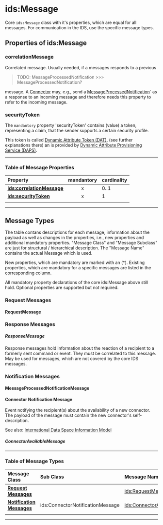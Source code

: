 # ids:Message

Core `ids:Message` class with it's properties, which are equal for all messages.
 For communication in the IDS, use the specific message types.


## Properties of ids:Message

### correlationMessage

Correlated message. Usually needed, if a messages responds to a previous

> TODO: MessageProcessedNotification >>> MessageProcessedNotification?

 message. A [Connector](../../Connector/) may, e.g., send a [MessageProcessedNotification](#messageprocessednotificationmessage)` as
 a response to an incoming message and therefore needs this property to
 refer to the incoming message.


### securityToken

The `mandantory` property 'securityToken' contains (value) a token, representing a claim, that
 the sender supports a certain security profile.

This token is called [Dynamic Attribute Token (DAT)](../../DAPS/README.md#dynamic-attribute-token-dat),
 (see further explanations there) an is provided by [Dynamic Attribute Provisioning Service (DAPS)](/DAPS/README.md#dynamic-attribute-provisioning-service-daps). 

---

### Table of Message Properties

|**Property**|mandantory|cardinality|
|:---|:---:|:---|
|**[ids:correlationMessage](#correlationmessage)**|x|0..1|                        
|**[ids:securityToken](#securityToken)**|x|1|                        
|||

---

## Message Types

The table contans descriptions for each message, information about the payload
 as well as changes in the properties, i.e., new properties and additional
 mandatory properties. "Message Class" and "Message Subclass" are just for
 structural / hierarchical description. The "Message Name" contains the
 actual Message which is used.
 
New properties, which are mandatory are marked with an (*). Existing
 properties, which are mandatory for a specific messages are listed
 in the corresponding column.

All mandatory property declarations of the core ids:Message above still hold.
 Optional properties are supported but not required.


### Request Messages

#### RequestMessage

### Response Messages

##### ResponseMessage

Response messages hold information about the reaction of a recipient to a
 formerly sent command or event. They must be correlated to this message. May
 be used for messages, which are not covered by the core IDS messages.


### Notification Messages

#### MessageProcessedNotificationMessage

#### Connector Notification Message

Event notifying the recipient(s) about the availability of a new connector.
 The payload of the message must contain the new connector's self-description.

See also: [International Data Space Information Model](https://w3id.org/idsa/core)

##### ConnectorAvailableMessage

---

### Table of Message Types

| **Message Class** | Sub Class | Message Name |
|:---|:---|:---|
|**[Request Messages](#request-messages)**            |                               | [ids:RequestMessage](#requestmessage)
|**[Notification Messages](#notification-messages)**  | ids:ConnectorNotificationMessage | [ids:ConnectorAvailableMessage](#connectoravailablemessage)
|||

---
